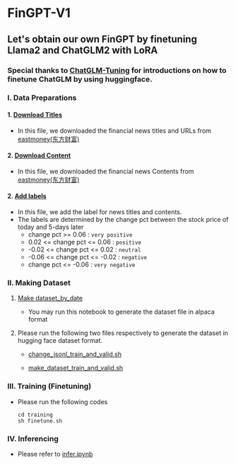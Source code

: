 # FinGPT-V1
## Let's obtain our own FinGPT by finetuning Llama2 and ChatGLM2 with LoRA
### Special thanks to [ChatGLM-Tuning](https://github.com/mymusise/ChatGLM-Tuning) for introductions on how to finetune ChatGLM by using huggingface.

### Ⅰ. Data Preparations
#### 1. [Download Titles](./data_preparations/download_titles.py)
* In this file, we downloaded the financial news titles and URLs from [eastmoney(东方财富)](https://www.eastmoney.com/)  
#### 2. [Download Content](./data_preparations/download_contents.py)
* In this file, we downloaded the financial news Contents from [eastmoney(东方财富)](https://www.eastmoney.com/)  
#### 2. [Add labels](./data_preparations/add_labels.py)
* In this file, we add the label for news titles and contents.
* The labels are determined by the change pct between the stock price of today and 5-days later
    * change pct >= 0.06 : `very positive` 
    * 0.02 <= change pct <= 0.06 : `positive`
    * -0.02 <= change pct <= 0.02 : `neutral`
    * -0.06 <= change pct <= -0.02 : `negative` 
    * change pct <= -0.06 : `very negative` 

### Ⅱ. Making Dataset

1. [Make dataset_by_date](./making_dataset/make_dataset_by_date.py)
   * You may run this notebook to generate the dataset file in alpaca format

2. Please run the following two files respectively to generate the dataset in hugging face dataset format.

   * [change_jsonl_train_and_valid.sh](./making_dataset/change_jsonl_train_and_valid.sh)

   * [make_dataset_train_and_valid.sh](./making_dataset/make_dataset_train_and_valid.sh)

### Ⅲ. Training (Finetuning)
* Please run the following codes
    ``` shell
    cd training
    sh finetune.sh
    ```

### Ⅳ. Inferencing 
* Please refer to [infer.ipynb](./inferencing/infer.ipynb)
